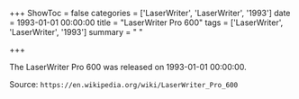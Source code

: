 +++
ShowToc = false
categories = ['LaserWriter', 'LaserWriter', '1993']
date = 1993-01-01 00:00:00
title = "LaserWriter Pro 600"
tags = ['LaserWriter', 'LaserWriter', '1993']
summary = " "

+++

The LaserWriter Pro 600 was released on 1993-01-01 00:00:00.

Source: `https://en.wikipedia.org/wiki/LaserWriter_Pro_600`


